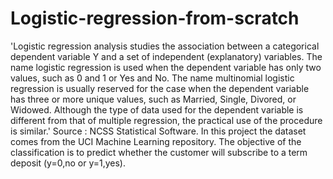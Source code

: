 # Logistic-regression-from-scratch
'Logistic regression analysis studies the association between a categorical dependent variable Y and a set of independent (explanatory) variables. The name logistic regression is used when the dependent variable has only two values, such as 0 and 1 or Yes and No. The name multinomial logistic regression is usually reserved for the case when the dependent variable has three or more unique values, such as Married, Single, Divored, or Widowed. Although the type of data used for the dependent variable is different from that of multiple regression, the practical use of the procedure is similar.' Source : NCSS Statistical Software. In this project the dataset comes from the UCI Machine Learning repository. The objective of the classification is to predict whether the customer will subscribe to a term deposit (y=0,no or y=1,yes).
